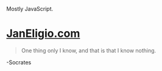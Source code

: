 Mostly JavaScript.

# [JanEligio.com](https://www.janeligio.com)

> One thing only I know, and that is that I know nothing.

-Socrates

